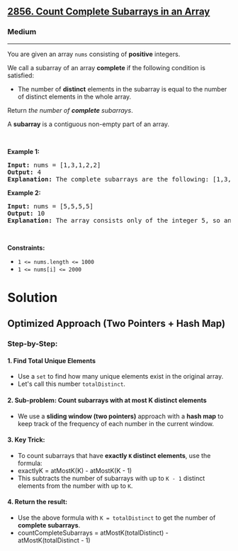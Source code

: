 <h2><a href="https://leetcode.com/problems/count-complete-subarrays-in-an-array">2856. Count Complete Subarrays in an Array</a></h2><h3>Medium</h3><hr><p>You are given an array <code>nums</code> consisting of <strong>positive</strong> integers.</p>

<p>We call a subarray of an array <strong>complete</strong> if the following condition is satisfied:</p>

<ul>
	<li>The number of <strong>distinct</strong> elements in the subarray is equal to the number of distinct elements in the whole array.</li>
</ul>

<p>Return <em>the number of <strong>complete</strong> subarrays</em>.</p>

<p>A <strong>subarray</strong> is a contiguous non-empty part of an array.</p>

<p>&nbsp;</p>
<p><strong class="example">Example 1:</strong></p>

<pre>
<strong>Input:</strong> nums = [1,3,1,2,2]
<strong>Output:</strong> 4
<strong>Explanation:</strong> The complete subarrays are the following: [1,3,1,2], [1,3,1,2,2], [3,1,2] and [3,1,2,2].
</pre>

<p><strong class="example">Example 2:</strong></p>

<pre>
<strong>Input:</strong> nums = [5,5,5,5]
<strong>Output:</strong> 10
<strong>Explanation:</strong> The array consists only of the integer 5, so any subarray is complete. The number of subarrays that we can choose is 10.
</pre>

<p>&nbsp;</p>
<p><strong>Constraints:</strong></p>

<ul>
	<li><code>1 &lt;= nums.length &lt;= 1000</code></li>
	<li><code>1 &lt;= nums[i] &lt;= 2000</code></li>
</ul>

# Solution

## Optimized Approach (Two Pointers + Hash Map)

### Step-by-Step:

#### 1. Find Total Unique Elements
- Use a `set` to find how many unique elements exist in the original array.
- Let's call this number `totalDistinct`.

#### 2. Sub-problem: Count subarrays with at most K distinct elements
- We use a **sliding window (two pointers)** approach with a **hash map** to keep track of the frequency of each number in the current window.

#### 3. Key Trick:
- To count subarrays that have **exactly `K` distinct elements**, use the formula:
- exactlyK = atMostK(K) - atMostK(K - 1)
- This subtracts the number of subarrays with up to `K - 1` distinct elements from the number with up to `K`.

#### 4. Return the result:
- Use the above formula with `K = totalDistinct` to get the number of **complete subarrays**.
- countCompleteSubarrays = atMostK(totalDistinct) - atMostK(totalDistinct - 1)
 
